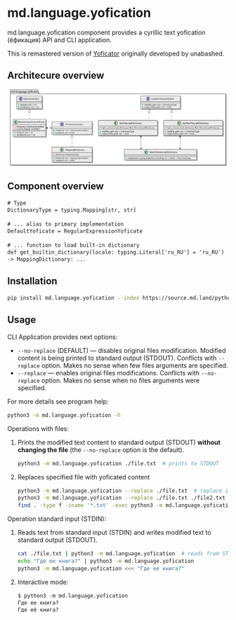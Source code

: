 # md.language.yofication

md.language.yofication component provides a cyrillic text yofication (ёфикация) API and CLI application.

This is remastered version of [Yoficator](https://github.com/unabashed/yoficator) 
originally developed by unabashed.

## Architecure overview

[![architecture overview class diagram](_static/architecture-overview.class-diagram.svg)](_static/architecture-overview.class-diagram.svg)

## Component overview

```python3
# Type
DictionaryType = typing.Mapping[str, str]

# ... alias to primary implementation
DefaultYoficate = RegularExpressionYoficate

# ... function to load built-in dictionary
def get_builtin_dictionary(locale: typing.Literal['ru_RU'] = 'ru_RU') -> MappingDictionary: ...
```

## Installation

```sh
pip install md.language.yofication --index https://source.md.land/python/
```

## Usage

CLI Application provides next options:

- `--no-replace` (DEFAULT) — disables original files modification. Modified content is being printed
  to standard output (STDOUT). Conflicts with `--replace` option. Makes no sense when few files arguments are specified. 
- `--replace` — enables original files modifications. Conflicts with `--no-replace` option.
  Makes no sense when no files arguments were specified.

For more details see program help:

```sh
python3 -m md.language.yofication -h
```

Operations with files:

1. Prints the modified text content to standard output (STDOUT) **without changing the file** 
   (the `--no-replace` option is the default).
   ```sh
   python3 -m md.language.yofication ./file.txt  # prints to STDOUT
   ```
2. Replaces specified file with yoficated content
   ```sh
   python3 -m md.language.yofication --replace ./file.txt  # replace in-place
   python3 -m md.language.yofication --replace ./file.txt ./file2.txt ./file3.txt  # replaces files
   find . -type f -iname '*.txt' -exec python3 -m md.language.yofication --replace {} \+  # replaces files
   ```

Operation standard input (STDIN):

1. Reads text from standard input (STDIN) and writes modified text to standard output (STDOUT).
   ```sh
   cat ./file.txt | python3 -m md.language.yofication  # reads from STDIN, prints to STDOUT
   echo "Где ее книга?" | python3 -m md.language.yofication
   python3 -m md.language.yofication <<< "Где ее книга?"
   ```
2. Interactive mode: 
   ```
   $ python3 -m md.language.yofication
   Где ее книга?
   Где её книга?
   ```
